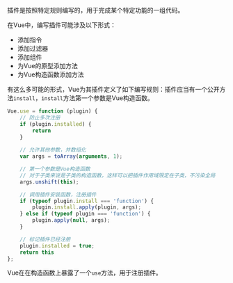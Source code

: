 插件是按照特定规则编写的，用于完成某个特定功能的一组代码。

在Vue中，编写插件可能涉及以下形式：

* 添加指令
* 添加过滤器
* 添加组件
* 为Vue的原型添加方法
* 为Vue构造函数添加方法

有这么多可能的形式，Vue为其插件定义了如下编写规则：插件应当有一个公开方法```install```，```install```方法第一个参数是Vue构造函数。

```javascript
Vue.use = function (plugin) {
    // 防止多次注册
	if (plugin.installed) {
		return
	}
	
	// 允许其他参数，并数组化
	var args = toArray(arguments, 1);

	// 第一个参数是Vue构造函数
	// 对于子类来说是子类的构造函数，这样可以把插件作用域限定在子类，不污染全局
	args.unshift(this);

	// 调用插件安装函数，注册插件
	if (typeof plugin.install === 'function') {
		plugin.install.apply(plugin, args);
	} else if (typeof plugin === 'function') {
		plugin.apply(null, args);
	}

	// 标记插件已经注册
	plugin.installed = true;
	return this
};
```

Vue在在构造函数上暴露了一个```use```方法，用于注册插件。